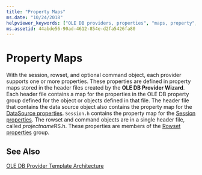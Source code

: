 ```yaml
---
title: "Property Maps"
ms.date: "10/24/2018"
helpviewer_keywords: ["OLE DB providers, properties", "maps, property", "property maps"]
ms.assetid: 44abde56-90ad-4612-854e-d2fa5426fa80
---
```

# Property Maps

With the session, rowset, and optional command object, each provider supports one or more properties. These properties are defined in property maps stored in the header files created by the **OLE DB Provider Wizard**. Each header file contains a map for the properties in the OLE DB property group defined for the object or objects defined in that file. The header file that contains the data source object also contains the property map for the [DataSource properties](https://msdn.microsoft.com/library/ms724188). `Session.h` contains the property map for the [Session properties](/previous-versions/windows/desktop/ms714221). The rowset and command objects are in a single header file, called *projectname*RS.h. These properties are members of the [Rowset properties](/previous-versions/windows/desktop/ms711252) group.

## See Also

[OLE DB Provider Template Architecture](../../data/oledb/ole-db-provider-template-architecture.md)<br/>
